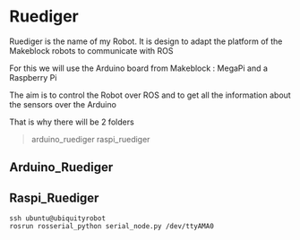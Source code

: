 # Ruediger

Ruediger is the name of my Robot.
It is design to adapt the platform of the Makeblock robots to communicate with ROS

For this we will use the Arduino board from Makeblock : MegaPi and a Raspberry Pi

The aim is to control the Robot over ROS and to get all the information about the sensors over the Arduino

That is why there will be 2 folders
> arduino_ruediger
> raspi_ruediger

## Arduino_Ruediger

## Raspi_Ruediger
```
ssh ubuntu@ubiquityrobot
rosrun rosserial_python serial_node.py /dev/ttyAMA0
```